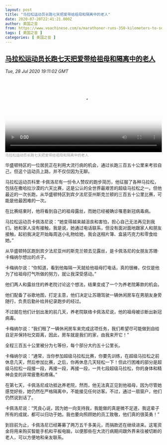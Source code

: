 ```yaml
---
layout: post
title: "马拉松运动员长跑七天把爱带给祖母和隔离中的老人"
date: 2020-07-28T22:41:21.000Z
author: 美国之音
from: https://www.voachinese.com/a/marathoner-runs-350-kilometers-to-support-grandmother-with-covid-20200728/5521125.html
tags: [ 美国之音 ]
categories: [ 美国之音 ]
---
```

<!--1595976081000-->
[马拉松运动员长跑七天把爱带给祖母和隔离中的老人](https://www.voachinese.com/a/marathoner-runs-350-kilometers-to-support-grandmother-with-covid-20200728/5521125.html)
------

<div>
<div><i>Tue, 28 Jul 2020 19:11:02 GMT</i></div><video poster="https://images.weserv.nl?url=gdb.voanews.com/360447d8-520c-43cf-bc1c-646aa0611dd1_tv_r1_s_w900.jpg" src="https://av.voanews.com/Videoroot/Pangeavideo/2020/07/3/36/360447d8-520c-43cf-bc1c-646aa0611dd1_240p.mp4" style="width:100%" controls></video><div><small style="color: #999;">马拉松运动员长跑七天把爱带给祖母和隔离中的老人</small></div><p>华盛顿特区的一位居民正在利用大流行病的机会，通过长跑三百五十公里来考验自己，但这个运动员上路，并不仅仅因为无聊。</p><p>马拉松运动员科里·卡佩洛尼有一份令人赞叹的跑步简历，他征服了各种马拉松，包括在撒哈拉沙漠的六天比赛，这是公认的全世界最艰苦的超级马拉松之一。但他最近的一次长跑，从华盛顿特区到宾夕法尼亚州斯克兰顿的三百五十公里比赛，可能是他最困难的一次。</p><p>在比赛结束时，他将看到自己的祖母露丝，而她已经被确诊罹患新冠病毒病。</p><p>马拉松运动员卡佩洛尼说：“她变得越来越沮丧和害怕，担心自己无法再见到我们。她和家人没有接触，我是说，她通过电话联系，但没有面对面地跟家人和朋友接触，起初我决定开始每周送小礼物给她，我会送相片簿、盒装巧克力和零食给她。”</p><p>从华盛顿特区跑到宾夕法尼亚州的斯克兰顿去见露丝，是卡佩洛尼的女朋友苏珊·卡梅纳尔想出的点子。</p><p>卡梅纳尔说：“你知道，看到他每隔一天就给他祖母打电话，真的很棒，仅仅是他为了给祖母打气所做的努力，就让我深受感动。”</p><p>他们两人和露丝住的养老院讨论这个想法，结果变成了一个为养老院筹款的机会。</p><p>他们配备了谷歌地图，打定主意，他们决定让苏珊驾驶一辆休闲房车在男朋友身旁随行，负责后勤补给并纪录跑步的经过。</p><p>不过就在他们计划出发的前几天，养老院联络卡佩洛尼说，他的祖母被诊断出新冠病毒。</p><p>卡梅纳尔说：“我们租了一辆休闲房车来完成这项任务，我们希望尽可能做到自给自足并保持社交距离，因此，房车就是我们的家，由我来开它！”</p><p>全程三百五十公里被分为七等份，每个部分大约五十公里长。</p><p>卡梅纳尔说：“通常，当你参加超级马拉松比赛，你要先训练，在超级马拉松之前休息几天，然后参加比赛，之后，你再休息几天轻松一下！但此行困难的部分是超级马拉松一段接一段，再接一段，再接一段，一共七段超级马拉松，你的身体和精神会变的非常疲惫和疼痛。”</p><p>在第七天，卡佩洛尼成功抵达养老院，然而，他无法真正见到他祖母，因为尽管她感觉好些，她仍然在严格隔离中，不能接见任何访客。不过，通过一扇窗户，他们仍然说到话了。</p><p>卡佩洛尼说：“凭良心说，因为她一向支持我，我能做的真是微不足道，我这辈子所有的成就，都可以归功于她。我也要向照顾她的员工致敬，他们真的很英勇！”</p><p>到目前为止，卡佩洛尼已经筹募了两万五千多美元，而捐款还在继续进来。这笔资金将用来购买智能手机和平板电脑，以便那些在大流行病期间跟外界来往被切断的老人，可以方便地和亲友联系。</p>
</div>
